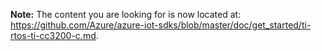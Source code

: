 **Note:** The content you are looking for is now located at: <https://github.com/Azure/azure-iot-sdks/blob/master/doc/get_started/ti-rtos-ti-cc3200-c.md>.